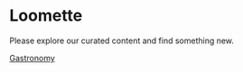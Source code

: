# Loomette

Please explore our curated content and find something new.

[Gastronomy](http://loomette.com/gastronomy)
